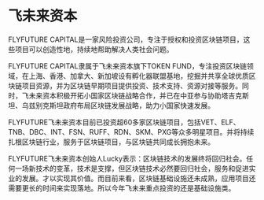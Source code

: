 # 

# 飞未来资本

FLYFUTURE CAPITAL是一家风险投资公司，专注于授权和投资区块链项目，这些项目可以创造性地，持续地帮助解决人类社会问题。

FLYFUTURE CAPITAL隶属于飞未来资本旗下TOKEN FUND，专注投资区块链领域，在上海、香港、加拿大、新加坡设有孵化器联盟基地，挖掘并共享全球优质区块链项目资源，并为区块链早期项目提供投资、技术支持、资源对接等服务。同时，飞未来资本积极开拓小国家区块链战略合作，并已在中亚参与协助塔吉克斯坦、乌兹别克斯坦政府布局区块链发展战略，助力小国家快速发展。

FLYFUTURE飞未来资本目前已投资超60多家区块链项目，包括VET、ELF、TNB、DBC、INT、FSN、RUFF、RDN、SKM、PXG等众多明星项目。并将持续扎根区块链行业，服务于区块链项目，与区块链共同成长拥抱未来。

FLYFUTURE飞未来资本创始人Lucky表示：区块链技术的发展终将回归社会。任何一场新技术的变革，技术是支撑，但区块链技术必然要回归社会，服务和促进实业的发展。才以实现其价值。而目前来看，区块链基础设施还未成熟，应用项目还需要更长的时间来实现落地。所以今年飞未来重点投资的还是基础设施类。

